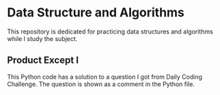 # Data Structure and Algorithms

This repository is dedicated for practicing data structures and algorithms while I study the subject.

## Product Except I

This Python code has a solution to a question I got from Daily Coding Challenge. The question is shown as a comment in the Python file. 
